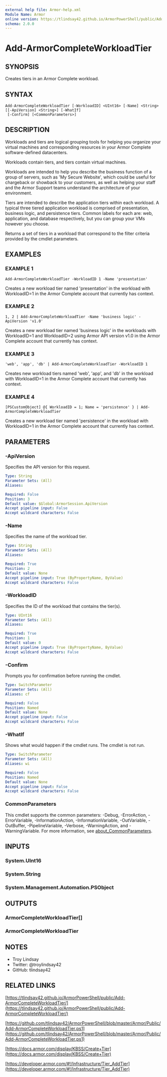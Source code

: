 ```yaml
---
external help file: Armor-help.xml
Module Name: Armor
online version: https://tlindsay42.github.io/ArmorPowerShell/public/Add-ArmorCompleteWorkloadTier/
schema: 2.0.0
---
```


# Add-ArmorCompleteWorkloadTier

## SYNOPSIS
Creates tiers in an Armor Complete workload.

## SYNTAX

```
Add-ArmorCompleteWorkloadTier [-WorkloadID] <UInt16> [-Name] <String> [[-ApiVersion] <String>] [-WhatIf]
 [-Confirm] [<CommonParameters>]
```

## DESCRIPTION
Workloads and tiers are logical grouping tools for helping you organize your
virtual machines and corresponding resources in your Armor Complete
software-defined datacenters.

Workloads contain tiers, and tiers contain virtual machines.

Workloads are intended to help you describe the business function of a group of
servers, such as 'My Secure Website', which could be useful for chargeback or
showback to your customers, as well as helping your staff and the Armor Support
teams understand the architecture of your environment.

Tiers are intended to describe the application tiers within each workload. 
A
typical three tiered application workload is comprised of presentation,
business logic, and persistence tiers. 
Common labels for each are: web,
application, and database respectively, but you can group your VMs however you
choose.

Returns a set of tiers in a workload that correspond to the filter criteria
provided by the cmdlet parameters.

## EXAMPLES

### EXAMPLE 1
```
Add-ArmorCompleteWorkloadTier -WorkloadID 1 -Name 'presentation'
```

Creates a new workload tier named 'presentation' in the workload with WorkloadID=1
in the Armor Complete account that currently has context.

### EXAMPLE 2
```
1, 2 | Add-ArmorCompleteWorkloadTier -Name 'business logic' -ApiVersion 'v1.0'
```

Creates a new workload tier named 'business logic' in the workloads with
WorkloadID=1 and WorkloadID=2 using Armor API version v1.0 in the Armor
Complete account that currently has context.

### EXAMPLE 3
```
'web', 'app', 'db' | Add-ArmorCompleteWorkloadTier -WorkloadID 1
```

Creates new workload tiers named 'web', 'app', and 'db' in the workload with
WorkloadID=1 in the Armor Complete account that currently has context.

### EXAMPLE 4
```
[PSCustomObject] @{ WorkloadID = 1; Name = 'persistence' } | Add-ArmorCompleteWorkloadTier
```

Creates a new workload tier named 'persistence' in the workload with
WorkloadID=1 in the Armor Complete account that currently has context.

## PARAMETERS

### -ApiVersion
Specifies the API version for this request.

```yaml
Type: String
Parameter Sets: (All)
Aliases:

Required: False
Position: 3
Default value: $Global:ArmorSession.ApiVersion
Accept pipeline input: False
Accept wildcard characters: False
```

### -Name
Specifies the name of the workload tier.

```yaml
Type: String
Parameter Sets: (All)
Aliases:

Required: True
Position: 2
Default value: None
Accept pipeline input: True (ByPropertyName, ByValue)
Accept wildcard characters: False
```

### -WorkloadID
Specifies the ID of the workload that contains the tier(s).

```yaml
Type: UInt16
Parameter Sets: (All)
Aliases:

Required: True
Position: 1
Default value: 0
Accept pipeline input: True (ByPropertyName, ByValue)
Accept wildcard characters: False
```

### -Confirm
Prompts you for confirmation before running the cmdlet.

```yaml
Type: SwitchParameter
Parameter Sets: (All)
Aliases: cf

Required: False
Position: Named
Default value: None
Accept pipeline input: False
Accept wildcard characters: False
```

### -WhatIf
Shows what would happen if the cmdlet runs.
The cmdlet is not run.

```yaml
Type: SwitchParameter
Parameter Sets: (All)
Aliases: wi

Required: False
Position: Named
Default value: None
Accept pipeline input: False
Accept wildcard characters: False
```

### CommonParameters
This cmdlet supports the common parameters: -Debug, -ErrorAction, -ErrorVariable, -InformationAction, -InformationVariable, -OutVariable, -OutBuffer, -PipelineVariable, -Verbose, -WarningAction, and -WarningVariable. For more information, see [about_CommonParameters](http://go.microsoft.com/fwlink/?LinkID=113216).

## INPUTS

### System.UInt16
### System.String
### System.Management.Automation.PSObject
## OUTPUTS

### ArmorCompleteWorkloadTier[]
### ArmorCompleteWorkloadTier
## NOTES
- Troy Lindsay
- Twitter: @troylindsay42
- GitHub: tlindsay42

## RELATED LINKS

[https://tlindsay42.github.io/ArmorPowerShell/public/Add-ArmorCompleteWorkloadTier/](https://tlindsay42.github.io/ArmorPowerShell/public/Add-ArmorCompleteWorkloadTier/)

[https://github.com/tlindsay42/ArmorPowerShell/blob/master/Armor/Public/Add-ArmorCompleteWorkloadTier.ps1](https://github.com/tlindsay42/ArmorPowerShell/blob/master/Armor/Public/Add-ArmorCompleteWorkloadTier.ps1)

[https://docs.armor.com/display/KBSS/Create+Tier](https://docs.armor.com/display/KBSS/Create+Tier)

[https://developer.armor.com/#!/Infrastructure/Tier_AddTier](https://developer.armor.com/#!/Infrastructure/Tier_AddTier)


